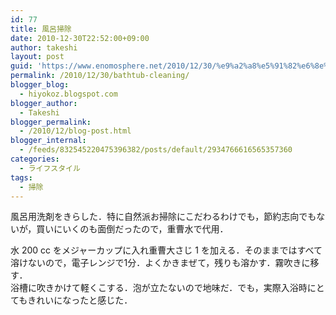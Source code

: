 ```yaml
---
id: 77
title: 風呂掃除
date: 2010-12-30T22:52:00+09:00
author: takeshi
layout: post
guid: 'https://www.enomosphere.net/2010/12/30/%e9%a2%a8%e5%91%82%e6%8e%83%e9%99%a4/'
permalink: /2010/12/30/bathtub-cleaning/
blogger_blog:
  - hiyokoz.blogspot.com
blogger_author:
  - Takeshi
blogger_permalink:
  - /2010/12/blog-post.html
blogger_internal:
  - /feeds/832545220475396382/posts/default/2934766616565357360
categories:
  - ライフスタイル
tags:
  - 掃除
---
```

風呂用洗剤をきらした．特に自然派お掃除にこだわるわけでも，節約志向でもないが，買いにいくのも面倒だったので，重曹水で代用．
<div></div>
<div>水 200 cc をメジャーカップに入れ重曹大さじ 1 を加える．そのままではすべて溶けないので，電子レンジで1分．よくかきまぜて，残りも溶かす．霧吹きに移す．</div>
<div></div>
<div>浴槽に吹きかけて軽くこする．泡が立たないので地味だ．でも，実際入浴時にとてもきれいになったと感じた．</div>
